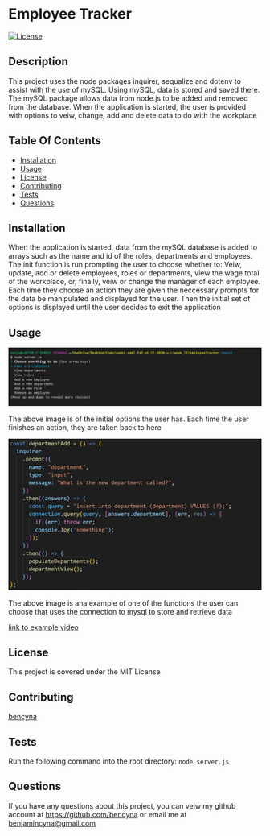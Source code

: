 # Employee Tracker

[![License](https://img.shields.io/badge/License-MIT-blue.svg)](https://opensource.org/licenses/BSD-3-Clause)

## Description

This project uses the node packages inquirer, sequalize and dotenv to assist with the use of mySQL. Using mySQL, data is stored and saved there. The mySQL package allows data from node.js to be added and removed from the database. When the application is started, the user is provided with options to veiw, change, add and delete data to do with the workplace

## Table Of Contents

- [Installation](##Installation)
- [Usage](##Usage)
- [License](##License)
- [Contributing](##Contributing)
- [Tests](##Tests)
- [Questions](##Questions)

## Installation

When the application is started, data from the mySQL database is added to arrays such as the name and id of the roles, departments and employees. The init function is run prompting the user to choose whether to: Veiw, update, add or delete employees, roles or departments, view the wage total of the workplace, or, finally, veiw or change the manager of each employee. Each time they choose an action they are given the neccessary prompts for the data be manipulated and displayed for the user. Then the initial set of options is displayed until the user decides to exit the application

## Usage

![image of code and integrated terminal](./assets/screenshot1.jpg)

The above image is of the initial options the user has. Each time the user finishes an action, they are taken back to here

![Exmaple image of function in code](./assets/screenshot2.jpg)

The above image is ana example of one of the functions the user can choose that uses the connection to mysql to store and retrieve data

[link to example video](https://drive.google.com/file/d/1YIg4mal2VZNdjl0lFuC1x4Xo42V19kiV/view)

## License

This project is covered under the MIT License

## Contributing

[bencyna](https://github.com/bencyna/)

## Tests

Run the following command into the root directory: `node server.js`

## Questions

If you have any questions about this project, you can veiw my github account at https://github.com/bencyna or email me at benjamincyna@gmail.com
